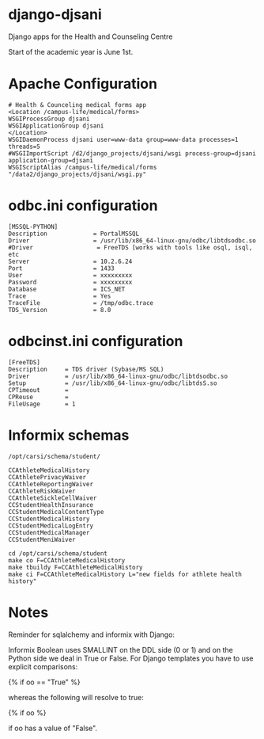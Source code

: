 django-djsani
==============

Django apps for the Health and Counseling Centre

Start of the academic year is June 1st.

# Apache Configuration

    # Health & Counceling medical forms app
    <Location /campus-life/medical/forms>
    WSGIProcessGroup djsani
    WSGIApplicationGroup djsani
    </Location>
    WSGIDaemonProcess djsani user=www-data group=www-data processes=1 threads=5
    #WSGIImportScript /d2/django_projects/djsani/wsgi process-group=djsani application-group=djsani
    WSGIScriptAlias /campus-life/medical/forms "/data2/django_projects/djsani/wsgi.py"

# odbc.ini configuration

    [MSSQL-PYTHON]
    Description             = PortalMSSQL
    Driver                  = /usr/lib/x86_64-linux-gnu/odbc/libtdsodbc.so
    #Driver                  = FreeTDS [works with tools like osql, isql, etc
    Server                  = 10.2.6.24
    Port                    = 1433
    User                    = xxxxxxxxx
    Password                = xxxxxxxxx
    Database                = ICS_NET
    Trace                   = Yes
    TraceFile               = /tmp/odbc.trace
    TDS_Version             = 8.0

# odbcinst.ini configuration

    [FreeTDS]
    Description     = TDS driver (Sybase/MS SQL)
    Driver          = /usr/lib/x86_64-linux-gnu/odbc/libtdsodbc.so
    Setup           = /usr/lib/x86_64-linux-gnu/odbc/libtdsS.so
    CPTimeout       =
    CPReuse         =
    FileUsage       = 1

# Informix schemas

    /opt/carsi/schema/student/

    CCAthleteMedicalHistory
    CCAthletePrivacyWaiver
    CCAthleteReportingWaiver
    CCAthleteRiskWaiver
    CCAthleteSickleCellWaiver
    CCStudentHealthInsurance
    CCStudentMedicalContentType
    CCStudentMedicalHistory
    CCStudentMedicalLogEntry
    CCStudentMedicalManager
    CCStudentMeniWaiver

    cd /opt/carsi/schema/student
    make co F=CCAthleteMedicalHistory
    make tbuildy F=CCAthleteMedicalHistory
    make ci F=CCAthleteMedicalHistory L="new fields for athlete health history"

# Notes

Reminder for sqlalchemy and informix with Django:

Informix Boolean uses SMALLINT on the DDL side (0 or 1)
and on the Python side we deal in True or False. For
Django templates you have to use explicit comparisons:

{% if oo == "True" %}

whereas the following will resolve to true:

{% if oo %}

if oo has a value of "False".
